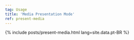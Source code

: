 ```yaml
---
tag: Usage
title: 'Media Presentation Mode'
ref: present-media
---
```


{% include posts/present-media.html lang=site.data.pt-BR %}
